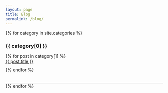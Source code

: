 ```yaml
---
layout: page
title: Blog
permalink: /blog/
---
```


<style>
  .category {
    border-bottom: 1px solid #ddd; /* Border between categories */
    padding-bottom: 20px; /* Space between category name and posts */
  }

  .category h3 {
    margin-bottom: 10px;
  }

  .posts-list {
    list-style: none;
    padding: 0;
  }

  .posts-list li {
    margin-bottom: 10px;
  }
</style>

{% for category in site.categories %}
  <div class="category">
    <h3>{{ category[0] }}</h3>
    <ul class="posts-list">
      {% for post in category[1] %}
        <li><a href="{{ post.url }}">{{ post.title }}</a></li>
      {% endfor %}
    </ul>
  </div>
{% endfor %}
